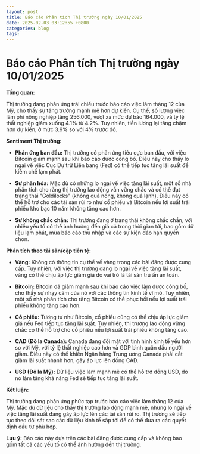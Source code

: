 ```yaml
---
layout: post
title: Báo cáo Phân tích Thị trường ngày 10/01/2025
date: 2025-02-03 03:12:55 +0800
categories: blog
tags:
---
```

# Báo cáo Phân tích Thị trường ngày 10/01/2025

**Tổng quan:**

Thị trường đang phản ứng trái chiều trước báo cáo việc làm tháng 12 của Mỹ, cho thấy sự tăng trưởng mạnh mẽ hơn dự kiến. Cụ thể, số lượng việc làm phi nông nghiệp tăng 256.000, vượt xa mức dự báo 164.000, và tỷ lệ thất nghiệp giảm xuống 4.1% từ 4.2%. Tuy nhiên, tiền lương lại tăng chậm hơn dự kiến, ở mức 3.9% so với 4% trước đó.

**Sentiment Thị trường:**

- **Phản ứng ban đầu:** Thị trường có phản ứng tiêu cực ban đầu, với việc Bitcoin giảm mạnh sau khi báo cáo được công bố. Điều này cho thấy lo ngại về việc Cục Dự trữ Liên bang (Fed) có thể tiếp tục tăng lãi suất để kiềm chế lạm phát.

- **Sự phân hóa:** Mặc dù có những lo ngại về việc tăng lãi suất, một số nhà phân tích cho rằng thị trường lao động vẫn vững chắc và có thể đạt trạng thái "Goldilocks" (không quá nóng, không quá lạnh). Điều này có thể hỗ trợ cho các tài sản rủi ro như cổ phiếu và Bitcoin nếu lợi suất trái phiếu kho bạc 10 năm không tăng cao hơn.

- **Sự không chắc chắn:** Thị trường đang ở trạng thái không chắc chắn, với nhiều yếu tố có thể ảnh hưởng đến giá cả trong thời gian tới, bao gồm dữ liệu lạm phát, mùa báo cáo thu nhập và các sự kiện đáo hạn quyền chọn.

**Phân tích theo tài sản/cặp tiền tệ:**

- **Vàng:** Không có thông tin cụ thể về vàng trong các bài đăng được cung cấp. Tuy nhiên, với việc thị trường đang lo ngại về việc tăng lãi suất, vàng có thể chịu áp lực giảm giá do vai trò là tài sản trú ẩn an toàn.

- **Bitcoin:** Bitcoin đã giảm mạnh sau khi báo cáo việc làm được công bố, cho thấy sự nhạy cảm của nó với các thông tin kinh tế vĩ mô. Tuy nhiên, một số nhà phân tích cho rằng Bitcoin có thể phục hồi nếu lợi suất trái phiếu không tăng cao hơn.

- **Cổ phiếu:** Tương tự như Bitcoin, cổ phiếu cũng có thể chịu áp lực giảm giá nếu Fed tiếp tục tăng lãi suất. Tuy nhiên, thị trường lao động vững chắc có thể hỗ trợ cho cổ phiếu nếu lợi suất trái phiếu không tăng cao.

- **CAD (Đô la Canada):** Canada đang đối mặt với tình hình kinh tế yếu hơn so với Mỹ, với tỷ lệ thất nghiệp cao hơn và GDP bình quân đầu người giảm. Điều này có thể khiến Ngân hàng Trung ương Canada phải cắt giảm lãi suất nhanh hơn, gây áp lực lên đồng CAD.

- **USD (Đô la Mỹ):** Dữ liệu việc làm mạnh mẽ có thể hỗ trợ đồng USD, do nó làm tăng khả năng Fed sẽ tiếp tục tăng lãi suất.

**Kết luận:**

Thị trường đang phản ứng phức tạp trước báo cáo việc làm tháng 12 của Mỹ. Mặc dù dữ liệu cho thấy thị trường lao động mạnh mẽ, nhưng lo ngại về việc tăng lãi suất đang gây áp lực lên các tài sản rủi ro. Thị trường sẽ tiếp tục theo dõi sát sao các dữ liệu kinh tế sắp tới để có thể đưa ra các quyết định đầu tư phù hợp.

**Lưu ý:** Báo cáo này dựa trên các bài đăng được cung cấp và không bao gồm tất cả các yếu tố có thể ảnh hưởng đến thị trường.
